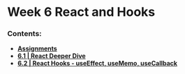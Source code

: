 # Week 6 React and Hooks

### Contents:
- [**Assignments**](assignments/)
- [**6.1 | React Deeper Dive**](week-6.1/)
- [**6.2 | React Hooks - useEffect, useMemo, useCallback**](week-6.2/)